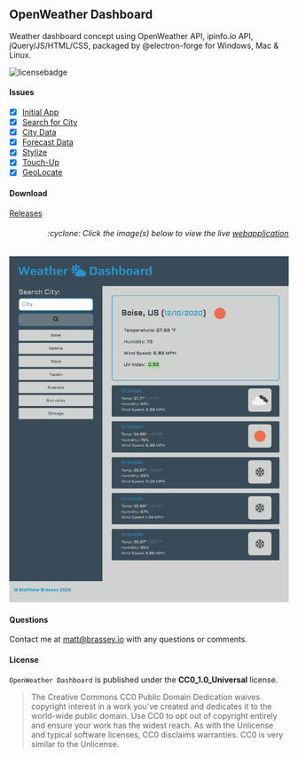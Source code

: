 ## OpenWeather Dashboard

Weather dashboard concept using OpenWeather API, ipinfo.io API, jQuery/JS/HTML/CSS, packaged by @electron-forge for Windows, Mac & Linux.

![licensebadge](https://img.shields.io/badge/license-CC0_1.0_Universal-blue)

#### Issues

- [x] [Initial App](https://github.com/MBrassey/OpenWeather-Dashboard/issues/1)
- [x] [Search for City](https://github.com/MBrassey/OpenWeather-Dashboard/issues/2)
- [x] [City Data](https://github.com/MBrassey/OpenWeather-Dashboard/issues/3)
- [x] [Forecast Data](https://github.com/MBrassey/OpenWeather-Dashboard/issues/4)
- [x] [Stylize](https://github.com/MBrassey/OpenWeather-Dashboard/issues/5)
- [x] [Touch-Up](https://github.com/MBrassey/OpenWeather-Dashboard/issues/6)
- [x] [GeoLocate](https://github.com/MBrassey/OpenWeather-Dashboard/issues/7)

#### Download

[Releases](https://github.com/MBrassey/OpenWeather-Dashboard/releases/tag/1.0.0)

<h6><p align="right">:cyclone: Click the image(s) below to view the live <a id="Screenshots" href="https://MBrassey.github.io/OpenWeather-Dashboard/">webapplication</a></p></h6>

[<p align="center"><img src="assets/img/Preview.png">](https://MBrassey.github.io/OpenWeather-Dashboard/)

#### Questions

Contact me at [matt@brassey.io](mailto:matt@brassey.io) with any questions or comments.

#### License

`OpenWeather Dashboard` is published under the __CC0_1.0_Universal__ license.

> The Creative Commons CC0 Public Domain Dedication waives copyright interest in a work you've created and dedicates it to the world-wide public domain. Use CC0 to opt out of copyright entirely and ensure your work has the widest reach. As with the Unlicense and typical software licenses, CC0 disclaims warranties. CC0 is very similar to the Unlicense.
